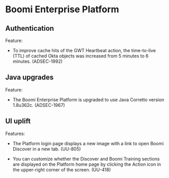 #  Boomi Enterprise Platform

<head>
  <meta name="guidename" content="Release Notes"/>
  <meta name="context" content="GUID-3b456169-dbaa-437c-a1d5-1ee74c57f069"/>
</head>


## Authentication 

Feature:

-   To improve cache hits of the GWT Heartbeat action, the time-to-live (TTL) of cached Okta objects was increased from 5 minutes to 6 minutes. (ADSEC-1992)


## Java upgrades 

Feature:

-   The Boomi Enterprise Platform is upgraded to use Java Corretto version 1.8u362c. \(ADSEC-1967\)


## UI uplift 

Features:

-   The Platform login page displays a new image with a link to open Boomi Discover in a new tab. \(UU-805\)

-   You can customize whether the Discover and Boomi Training sections are displayed on the Platform home page by clicking the Action icon in the upper-right corner of the screen. \(UU-418\)


